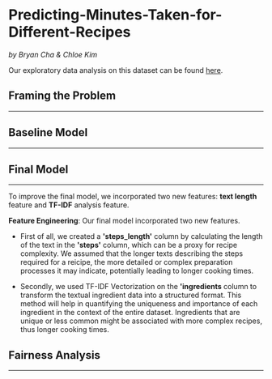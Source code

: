 # Predicting-Minutes-Taken-for-Different-Recipes

*by Bryan Cha & Chloe Kim*

Our exploratory data analysis on this dataset can be found [here](https://sek034.github.io/Impact-of-Number-of-Nutritions/).

## Framing the Problem
---

## Baseline Model
---

## Final Model
---
To improve the final model, we incorporated two new features: **text length** feature and **TF-IDF** analysis feature. 

**Feature Engineering**: Our final model incorporated two new features. 

- First of all, we created a **'steps_length'** column by calculating the length of the text in the **'steps'** column, which can be a proxy for recipe complexity. We assumed that the longer texts describing the steps required for a reicipe, the more detailed or complex preparation processes it may indicate, potentially leading to longer cooking times. 

- Secondly, we used TF-IDF Vectorization on the **'ingredients** column to transform the textual ingredient data into a structured format. This method will help in quantifying the uniqueness and importance of each ingredient in the context of the entire dataset. Ingredients that are unique or less common might be associated with more complex recipes, thus longer cooking times.

## Fairness Analysis
---
